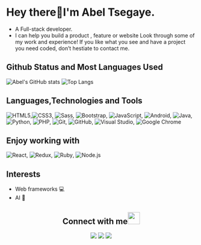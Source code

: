 # Hey there:wave:I'm Abel Tsegaye.
- A Full-stack developer.
- I can help you build a product , feature or website Look through some of my work and experience! If you like what you see and have a project you need coded, don’t hestiate to contact me. 

##  Github Status and Most Languages Used

![Abel's GitHub stats](https://github-readme-stats.vercel.app/api?username=abeltsew&layout=compact&theme=radical&show_icons=true)
![Top Langs](https://github-readme-stats.vercel.app/api/top-langs/?username=abeltsew&layout=compact&theme=radical)

## Languages,Technologies and Tools
![HTML5](https://img.shields.io/badge/-HTML5-orange?style=flat-square&logo=html5&logoColor=white),![CSS3](https://img.shields.io/badge/-CSS3-blue?style=flat-square&logo=css3&logoColor=white), ![Sass](https://img.shields.io/badge/-Sass-pink?style=flat-square&logo=sass&logoColor=white), ![Bootstrap](https://img.shields.io/badge/-Bootstrap-purple?style=flat-square&logo=bootstrap&logoColor=white), ![JavaScript](https://img.shields.io/badge/-JavaScript-yellow?style=flat-square&logo=javascript&logoColor=white),
![Android](https://img.shields.io/badge/-Android-green?style=flat-square&logo=android&logoColor=white), ![Java](https://img.shields.io/badge/-Java-red?style=flat-square&logo=java&logoColor=white),<br> ![Python](https://img.shields.io/badge/-Python-blue?style=flat-square&logo=python&logoColor=white), ![PHP](https://img.shields.io/badge/-PHP-777BB4?style=flat-square&logo=php&logoColor=white),
![Git](https://img.shields.io/badge/-Git-black?style=flat-square&logo=git&logoColor=white), ![GitHub](https://img.shields.io/badge/-GitHub-grey?style=flat-square&logo=github&logoColor=white), ![Visual Studio](https://img.shields.io/badge/-Visual%20Studio-blue?style=flat-square&logo=visual-studio&logoColor=white), ![Google Chrome](https://img.shields.io/badge/-Google%20Chrome-4285F4?style=flat-square&logo=google-chrome&logoColor=white)

## Enjoy working with 
![React](https://img.shields.io/badge/-React-61DAFB?style=flat-square&logo=react&logoColor=white), ![Redux](https://img.shields.io/badge/-Redux-764ABC?style=flat-square&logo=redux&logoColor=white), ![Ruby](https://img.shields.io/badge/-Ruby-CC342D?style=flat-square&logo=ruby&logoColor=white), ![Node.js](https://img.shields.io/badge/-Node.js-339933?style=flat-square&logo=node.js&logoColor=white)

## Interests
- Web frameworks :computer:
- AI 🤖

<h2 align="center"><b>Connect with me</b><img src="https://github.com/TheDudeThatCode/TheDudeThatCode/blob/master/Assets/Handshake.gif" height="32px"></h2>

<p align="center">
  <a target="_blank"
    href="http://linkedin.com/in/abeltsew"><img
    src="https://img.shields.io/badge/-LinkedIn-0077b5?style=for-the-badge&logo=LinkedIn&logoColor=white"></img></a>
  <a target="_blank"
    href="mailto:abeltsew@gmail.com"><img
    src="https://img.shields.io/badge/-Gmail-D14836?style=for-the-badge&logo=Gmail&logoColor=white"></img></a>
  <a target="_blank"
    href="https://twitter.com/abeltsew"><img
    src="https://img.shields.io/badge/-Twitter-1DA1F2?style=for-the-badge&logo=Twitter&logoColor=white"></img></a>
</p>
